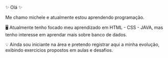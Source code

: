 ✨ Olá ✨

Me chamo michele e atualmente estou aprendendo programação. 

:desktop_computer: Atualmente tenho focado meu aprendizado em HTML - CSS - JAVA, mas tenho interesse em aprendar mais sobre banco de dados. 

:bulb: Ainda sou iniciante na área e pretendo registrar aqui a minha evolução, exibindo exercicios propostos em aulas e desafios. 



<!--
**flo4ty/flo4ty** is a ✨ _special_ ✨ repository because its `README.md` (this file) appears on your GitHub profile.

